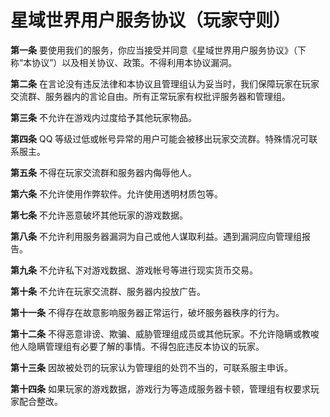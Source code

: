 # 星域世界用户服务协议（玩家守则）

**第一条** 要使用我们的服务，你应当接受并同意《星域世界用户服务协议》（下称“本协议”）以及相关协议、政策。不得利用本协议漏洞。

**第二条** 在言论没有违反法律和本协议且管理组认为妥当时，我们保障玩家在玩家交流群、服务器内的言论自由。所有正常玩家有权批评服务器和管理组。

**第三条** 不允许在游戏内过度给予其他玩家物品。

**第四条** QQ 等级过低或帐号异常的用户可能会被移出玩家交流群。特殊情况可联系服主。

**第五条** 不得在玩家交流群和服务器内侮辱他人。

**第六条** 不允许使用作弊软件。允许使用透明材质包等。

**第七条** 不允许恶意破坏其他玩家的游戏数据。

**第八条** 不允许利用服务器漏洞为自己或他人谋取利益。遇到漏洞应向管理组报告。

**第九条** 不允许私下对游戏数据、游戏帐号等进行现实货币交易。

**第十条** 不允许在玩家交流群、服务器内投放广告。

**第十一条** 不得存在故意影响服务器正常运行，破坏服务器秩序的行为。

**第十二条** 不得恶意诽谤、欺骗、威胁管理组成员或其他玩家。不允许隐瞒或教唆他人隐瞒管理组有必要了解的事情。不得包庇违反本协议的玩家。

**第十三条** 因故被处罚的玩家认为管理组的处罚不当的，可联系服主申诉。

**第十四条** 如果玩家的游戏数据，游戏行为等造成服务器卡顿，管理组有权要求玩家配合整改。